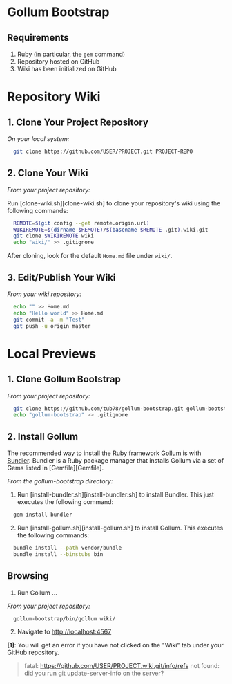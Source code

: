 

# Gollum Bootstrap
## Requirements

 1. Ruby (in particular, the `gem` command)
 2. Repository hosted on GitHub
 3. Wiki has been initialized on GitHub



# Repository Wiki
## 1. Clone Your Project Repository

_On your local system:_

``` bash
  git clone https://github.com/USER/PROJECT.git PROJECT-REPO
```

## 2. Clone Your Wiki

_From your project repository:_

Run [clone-wiki.sh][clone-wiki.sh] to clone your repository's wiki using the following commands:

``` bash
  REMOTE=$(git config --get remote.origin.url)
  WIKIREMOTE=$(dirname $REMOTE)/$(basename $REMOTE .git).wiki.git
  git clone $WIKIREMOTE wiki
  echo "wiki/" >> .gitignore
```

After cloning, look for the default `Home.md` file under `wiki/`.


## 3. Edit/Publish Your Wiki

_From your wiki repository:_

``` bash
  echo "" >> Home.md
  echo "Hello world" >> Home.md
  git commit -a -m "Test"
  git push -u origin master
```


# Local Previews
## 1. Clone **Gollum Bootstrap**

_From your project repository:_

``` bash
  git clone https://github.com/tub78/gollum-bootstrap.git gollum-bootstrap
  echo "gollum-bootstrap" >> .gitignore
```


## 2. Install Gollum

The recommended way to install the Ruby framework [Gollum][Gollum] is with [Bundler][Bundler].  Bundler is a Ruby package manager that installs Gollum via a set of Gems listed in [Gemfile][Gemfile].

[Bundler]: http://gembundler.com/
[Gollum]: https://github.com/github/gollum

_From the gollum-bootstrap directory:_

 1. Run [install-bundler.sh][install-bundler.sh] to install Bundler.  This just executes the following command:

``` bash
  gem install bundler
```

 2. Run [install-gollum.sh][install-gollum.sh] to install Gollum.  This executes the following commands:

``` bash
  bundle install --path vendor/bundle
  bundle install --binstubs bin
```


## Browsing

 1. Run Gollum ...

_From your project repository:_

``` bash
  gollum-bootstrap/bin/gollum wiki/
```

 2. Navigate to [http://localhost:4567](http://localhost:4567)


**[1]**:
You will get an error if you have not clicked on the "Wiki" tab under your GitHub repository.

 > fatal: https://github.com/USER/PROJECT.wiki.git/info/refs not found: did you run git update-server-info on the server?




